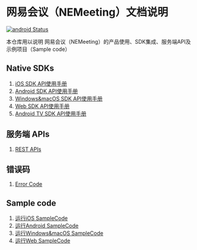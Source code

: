 # 网易会议（NEMeeting）文档说明
[![android Status](https://github.com/netease-im/NEMeeting/workflows/android/badge.svg)](https://github.com/netease-im/NEMeeting/actions)

本仓库用以说明 网易会议（NEMeeting）的产品使用、SDK集成、服务端API及示例项目（Sample code）

## Native SDKs
1. [iOS SDK API使用手册](开发文档/SDK集成/iOS/user_guide.md)
2. [Android SDK API使用手册](开发文档/SDK集成/Android/user_guide.md)
3. [Windows&macOS SDK API使用手册](开发文档/SDK集成/Windows&macOS/user_guide.md)
4. [Web SDK API使用手册](开发文档/SDK集成/Web/user_guide.md)
4. [Android TV SDK API使用手册](开发文档/SDK集成/TV/user_guide.md)

## 服务端 APIs
1. [REST APIs](开发文档/REST%20APIs/user_guide.md)

## 错误码
1. [Error Code](开发文档/错误码/error_code.md)

## Sample code
1. [运行iOS SampleCode](SampleCode/iOS/NEMeetingDemo/README.md)
2. [运行Android SampleCode](SampleCode/Android/README.md)
3. [运行Windows&macOS SampleCode](SampleCode/Windows_macOS/README.md)
4. [运行Web SampleCode](SampleCode/Web/README.md)
